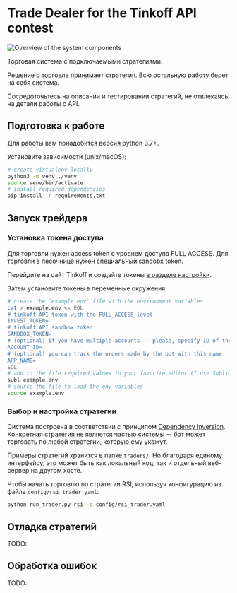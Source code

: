 # Trade Dealer for the Tinkoff API contest

![Overview of the system components](https://i.ibb.co/2d35vfQ/Untitled-Diagram-8-drawio.png)

Торговая система с подключаемыми стратегиями. 

Решение о торговле принимает стратегия. Всю остальную работу берет на себя система.

Сосредоточьтесь на описании и тестировании стратегий, не отвлекаясь на детали работы с API.

## Подготовка к работе
Для работы вам понадобится версия python 3.7+.

Установите зависимости (unix/macOS):
```bash
# create virtualenv locally
python3 -m venv ./venv
source venv/bin/activate
# install required dependencies
pip install -r requirements.txt
```

## Запуск трейдера
### Установка токена доступа
Для торговли нужен access token с уровнем доступа FULL ACCESS. Для торговли в песочнице нужен специальный sandobx token.

Перейдите на сайт Tinkoff и создайте токены [в разделе настройки](https://www.tinkoff.ru/invest/settings/).

Затем установите токены в переменные окружения:
```bash
# create the `example.env` file with the environment variables
cat > example.env << EOL
# tinkoff API token with the FULL_ACCESS level
INVEST_TOKEN=
# tinkoff API sandbox token
SANDBOX_TOKEN=
# (optional) if you have multiple accounts -- please, specify ID of the account you want to trade on
ACCOUNT_ID=
# (optional) you can track the orders made by the bot with this name
APP_NAME=
EOL
# add to the file required values in your favorite editor (I use Sublime Text here)
subl example.env
# source the file to load the env variables
source example.env
```

### Выбор и настройка стратегии

Система построена в соответствии с принципом [Dependency Inversion](https://habr.com/ru/company/productivity_inside/blog/505430/).
Конкретная стратегия не является частью системы -- бот может торговать по любой стратегии, которую ему укажут. 

Примеры стратегий хранится в папке `traders/`. Но благодаря единому интерфейсу, это может быть как локальный код, так и отдельный веб-сервер на другом хосте.

Чтобы начать торговлю по стратегии RSI, используя конфигурацию из файла `config/rsi_trader.yaml`:
```bash
python run_trader.py rsi -c config/rsi_trader.yaml
```

## Отладка стратегий

TODO:

## Обработка ошибок

TODO:


